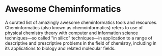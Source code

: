 # Awesome Cheminformatics

A curated list of amazingly awesome cheminformatics tools and resources. 
Cheminformatics (also known as chemoinformatics) refers to use of physical chemistry theory with computer and information science techniques—so called "in silico" techniques—in application to a range of descriptive and prescriptive problems in the field of chemistry, including in its applications to biology and related molecular fields.
